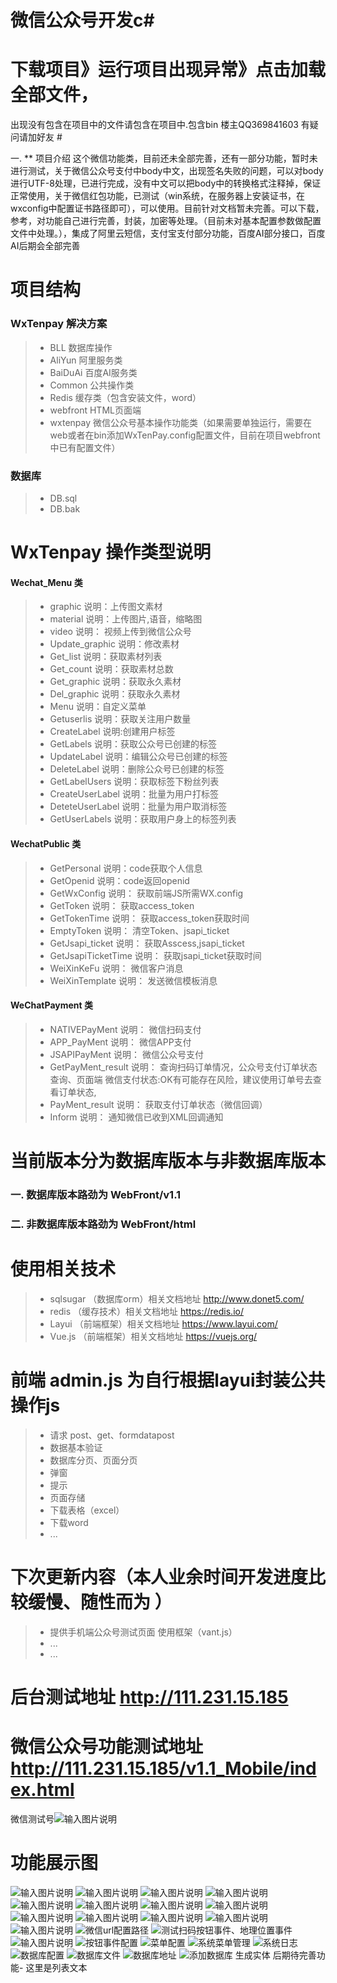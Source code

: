  # 微信公众号开发c#
# 下载项目》运行项目出现异常》点击加载全部文件，
出现没有包含在项目中的文件请包含在项目中.包含bin 
楼主QQ369841603
有疑问请加好友 #

 一. ** 项目介绍
这个微信功能类，目前还未全部完善，还有一部分功能，暂时未进行测试，关于微信公众号支付中body中文，出现签名失败的问题，可以对body进行UTF-8处理，已进行完成，没有中文可以把body中的转换格式注释掉，保证正常使用，关于微信红包功能，已测试（win系统，在服务器上安装证书，在wxconfig中配置证书路径即可），可以使用。目前针对文档暂未完善。可以下载，参考，对功能自己进行完善，封装，加密等处理。（目前未对基本配置参数做配置文件中处理。），集成了阿里云短信，支付宝支付部分功能，百度AI部分接口，百度AI后期会全部完善


# 项目结构
### WxTenpay 解决方案
> * BLL  数据库操作
> * AliYun 阿里服务类
> * BaiDuAi 百度AI服务类
> * Common  公共操作类
> * Redis   缓存类（包含安装文件，word）
> * webfront HTML页面端
> * wxtenpay 微信公众号基本操作功能类（如果需要单独运行，需要在web或者在bin添加WxTenPay.config配置文件，目前在项目webfront中已有配置文件）
### 数据库
> * DB.sql
> * DB.bak


# WxTenpay 操作类型说明
####  Wechat_Menu 类
> * graphic 说明：上传图文素材
> * material  说明：上传图片,语音，缩略图
> * video  说明：  视频上传到微信公众号
> * Update_graphic  说明：修改素材
> * Get_list   说明：获取素材列表
> * Get_count  说明：获取素材总数
> * Get_graphic   说明：获取永久素材
> * Del_graphic  说明：获取永久素材
> * Menu   说明：自定义菜单
> * Getuserlis 说明：获取关注用户数量
> * CreateLabel 说明:创建用户标签
> * GetLabels  说明：获取公众号已创建的标签
> * UpdateLabel  说明：编辑公众号已创建的标签
> * DeleteLabel  说明：删除公众号已创建的标签
> * GetLabelUsers  说明：获取标签下粉丝列表
> * CreateUserLabel  说明：批量为用户打标签
> * DeteteUserLabel  说明：批量为用户取消标签
> * GetUserLabels  说明：获取用户身上的标签列表
#### WechatPublic 类
> * GetPersonal  说明：code获取个人信息
> * GetOpenid  说明：code返回openid
> * GetWxConfig  说明： 获取前端JS所需WX.config
> * GetToken  说明： 获取access_token
> * GetTokenTime  说明： 获取access_token获取时间
> * EmptyToken  说明： 清空Token、jsapi_ticket
> * GetJsapi_ticket  说明： 获取Asscess,jsapi_ticket
> * GetJsapiTicketTime  说明： 获取jsapi_ticket获取时间
> * WeiXinKeFu  说明： 微信客户消息
> * WeiXinTemplate  说明： 发送微信模板消息
#### WeChatPayment 类
> * NATIVEPayMent  说明： 微信扫码支付
> * APP_PayMent  说明： 微信APP支付
> * JSAPIPayMent 说明： 微信公众号支付
> * GetPayMent_result 说明： 查询扫码订单情况，公众号支付订单状态查询、页面端 微信支付状态:OK有可能存在风险，建议使用订单号去查看订单状态,
> * PayMent_result 说明： 获取支付订单状态（微信回调）
> * Inform 说明： 通知微信已收到XML回调通知

# 当前版本分为数据库版本与非数据库版本
### 一. 数据库版本路劲为 WebFront/v1.1
### 二. 非数据库版本路劲为 WebFront/html

# 使用相关技术
> * sqlsugar （数据库orm）相关文档地址 http://www.donet5.com/
> * redis （缓存技术）相关文档地址 https://redis.io/
> * Layui （前端框架）相关文档地址 https://www.layui.com/ 
> * Vue.js （前端框架）相关文档地址 https://vuejs.org/

# 前端 admin.js 为自行根据layui封装公共操作js
> * 请求 post、get、formdatapost
> * 数据基本验证
> * 数据库分页、页面分页
> * 弹窗
> * 提示
> * 页面存储
> * 下载表格（excel）
> * 下载word
> * ...

# 下次更新内容（本人业余时间开发进度比较缓慢、随性而为 ）
> * 提供手机端公众号测试页面 使用框架（vant.js）
> * ...
> * ...


# 后台测试地址  http://111.231.15.185
# 微信公众号功能测试地址 http://111.231.15.185/v1.1_Mobile/index.html
微信测试号![输入图片说明](https://images.gitee.com/uploads/images/2021/0111/214710_2ac87124_1689037.png "屏幕截图.png")

# 功能展示图

![输入图片说明](https://images.gitee.com/uploads/images/2020/0730/155209_78287df9_1689037.png "屏幕截图.png")
![输入图片说明](https://images.gitee.com/uploads/images/2020/0730/155108_58f901bd_1689037.png "屏幕截图.png")
![输入图片说明](https://images.gitee.com/uploads/images/2020/0731/145140_a486a0b3_1689037.png "屏幕截图.png")
![输入图片说明](https://images.gitee.com/uploads/images/2020/0802/171137_a8a7915e_1689037.png "屏幕截图.png")
![输入图片说明](https://images.gitee.com/uploads/images/2020/0809/142817_a241e124_1689037.png "屏幕截图.png")
![输入图片说明](https://images.gitee.com/uploads/images/2020/0809/142853_832aa2a7_1689037.png "屏幕截图.png")
![输入图片说明](https://images.gitee.com/uploads/images/2020/0812/153550_0b6942b7_1689037.png "屏幕截图.png")
![输入图片说明](https://images.gitee.com/uploads/images/2020/0812/153637_0a6d4eaf_1689037.png "屏幕截图.png")
![输入图片说明](https://images.gitee.com/uploads/images/2020/0816/135322_125aef98_1689037.png "屏幕截图.png")
![输入图片说明](https://images.gitee.com/uploads/images/2020/0816/122435_7b505175_1689037.png "屏幕截图.png")
![输入图片说明](https://images.gitee.com/uploads/images/2020/0816/122755_fb629b76_1689037.png "屏幕截图.png")
![输入图片说明](https://images.gitee.com/uploads/images/2020/0816/122824_a45dd410_1689037.png "屏幕截图.png")
![输入图片说明](https://images.gitee.com/uploads/images/2020/0816/154255_4f147938_1689037.png "屏幕截图.png")
![微信url配置路径](https://images.gitee.com/uploads/images/2020/0822/180457_0804f53d_1689037.png "屏幕截图.png")
![测试扫码按钮事件、地理位置事件](https://images.gitee.com/uploads/images/2020/0822/180603_414fecee_1689037.png "屏幕截图.png")
![输入图片说明](https://images.gitee.com/uploads/images/2020/0822/180810_5e637fcc_1689037.png "屏幕截图.png")
![按钮事件配置](https://images.gitee.com/uploads/images/2020/0822/180910_741782fb_1689037.png "屏幕截图.png")
![菜单配置](https://images.gitee.com/uploads/images/2020/0822/180937_2a2e11fc_1689037.png "屏幕截图.png")
![系统菜单管理](https://images.gitee.com/uploads/images/2020/1003/175759_1cb6ce48_1689037.png "屏幕截图.png")
![系统日志](https://images.gitee.com/uploads/images/2020/1003/175853_f0d04cc9_1689037.png "屏幕截图.png")
![数据库配置](https://images.gitee.com/uploads/images/2020/1003/175949_3d6ddaa2_1689037.png "屏幕截图.png")
![数据库文件](https://images.gitee.com/uploads/images/2020/1003/180022_1fc4527f_1689037.png "屏幕截图.png")
![数据库地址](https://images.gitee.com/uploads/images/2020/1014/180518_b03b212c_1689037.png "屏幕截图.png")
![添加数据库 生成实体](https://images.gitee.com/uploads/images/2020/1221/172824_6633484c_1689037.png "屏幕截图.png")
后期待完善功能- 这里是列表文本